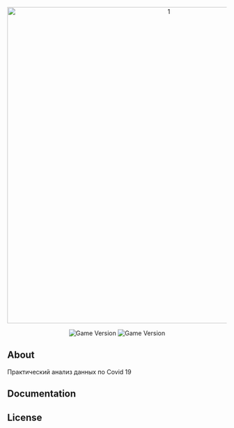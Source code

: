 <p align="center">
      <img src="https://i.ibb.co/Zzcb38j/1.png" alt="1" width="726">
</p>

<p align="center">
   <img src="https://img.shields.io/badge/Jupyter%20notebook-8A2BE2" alt="Game Version">
   <img src="https://img.shields.io/badge/Version-1.0%20(Alpha)-blue" alt="Game Version">
</p>

## About
Практический анализ данных по Covid 19


## Documentation



## License
